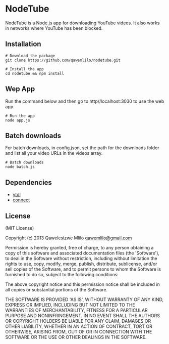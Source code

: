 # NodeTube

NodeTube is a Node.js app for downloading YouTube videos. It also works in networks where YouTube has been blocked. 


## Installation

```
# Download the package
git clone https://github.com/qawemlilo/nodetube.git

# Install the app
cd nodetube && npm install
```

## Wep App

Run the command below and then go to http//localhost:3030 to use the web app.

```
# Run the app
node app.js
```

## Batch downloads

For batch downloads, in config.json, set the path for the downloads folder and list all your video URLs in the videos array.

```
# Batch downloads
node batch.js
```


## Dependencies
 - [ytdl](https://github.com/fent/node-ytdl)
 - [connect](http://www.senchalabs.org/connect)




## License

(MIT License)

Copyright (c) 2013 Qawelesizwe Mlilo <qawemlilo@gmail.com>

Permission is hereby granted, free of charge, to any person obtaining a copy of this software and associated documentation files (the 'Software'), to deal in the Software without restriction, including without limitation the rights to use, copy, modify, merge, publish, distribute, sublicense, and/or sell copies of the Software, and to permit persons to whom the Software is furnished to do so, subject to the following conditions:

The above copyright notice and this permission notice shall be included in all copies or substantial portions of the Software.

THE SOFTWARE IS PROVIDED 'AS IS', WITHOUT WARRANTY OF ANY KIND, EXPRESS OR IMPLIED, INCLUDING BUT NOT LIMITED TO THE WARRANTIES OF MERCHANTABILITY, FITNESS FOR A PARTICULAR PURPOSE AND NONINFRINGEMENT. IN NO EVENT SHALL THE AUTHORS OR COPYRIGHT HOLDERS BE LIABLE FOR ANY CLAIM, DAMAGES OR OTHER LIABILITY, WHETHER IN AN ACTION OF CONTRACT, TORT OR OTHERWISE, ARISING FROM, OUT OF OR IN CONNECTION WITH THE SOFTWARE OR THE USE OR OTHER DEALINGS IN THE SOFTWARE.

